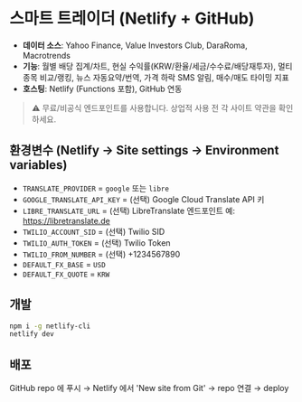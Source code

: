 # 스마트 트레이더 (Netlify + GitHub)

- **데이터 소스**: Yahoo Finance, Value Investors Club, DaraRoma, Macrotrends
- **기능**: 월별 배당 집계/차트, 현실 수익률(KRW/환율/세금/수수료/배당재투자), 멀티 종목 비교/랭킹, 뉴스 자동요약/번역, 가격 하락 SMS 알림, 매수/매도 타이밍 지표
- **호스팅**: Netlify (Functions 포함), GitHub 연동

> ⚠️ 무료/비공식 엔드포인트를 사용합니다. 상업적 사용 전 각 사이트 약관을 확인하세요.

## 환경변수 (Netlify → Site settings → Environment variables)
- `TRANSLATE_PROVIDER` = `google` 또는 `libre`
- `GOOGLE_TRANSLATE_API_KEY` = (선택) Google Cloud Translate API 키
- `LIBRE_TRANSLATE_URL` = (선택) LibreTranslate 엔드포인트 예: https://libretranslate.de
- `TWILIO_ACCOUNT_SID` = (선택) Twilio SID
- `TWILIO_AUTH_TOKEN` = (선택) Twilio Token
- `TWILIO_FROM_NUMBER` = (선택) +1234567890
- `DEFAULT_FX_BASE` = `USD`
- `DEFAULT_FX_QUOTE` = `KRW`

## 개발
```bash
npm i -g netlify-cli
netlify dev
```

## 배포
GitHub repo 에 푸시 → Netlify 에서 'New site from Git' → repo 연결 → deploy
